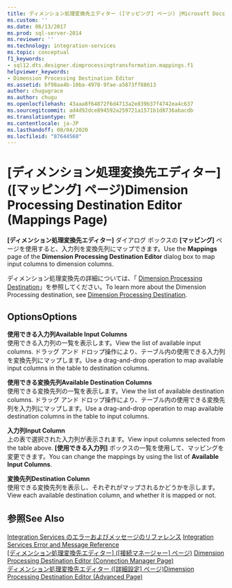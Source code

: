 ```yaml
---
title: ディメンション処理変換先エディター ([マッピング] ページ) |Microsoft Docs
ms.custom: ''
ms.date: 06/13/2017
ms.prod: sql-server-2014
ms.reviewer: ''
ms.technology: integration-services
ms.topic: conceptual
f1_keywords:
- sql12.dts.designer.dimprocessingtransformation.mappings.f1
helpviewer_keywords:
- Dimension Processing Destination Editor
ms.assetid: bf98aa4b-10ba-4978-9fae-a5873ff88613
author: chugugrace
ms.author: chugu
ms.openlocfilehash: 43aaa8f64872f6d4713a2e839b37f4742ea4c637
ms.sourcegitcommit: ad4d92dce894592a259721a1571b1d8736abacdb
ms.translationtype: MT
ms.contentlocale: ja-JP
ms.lasthandoff: 08/04/2020
ms.locfileid: "87644560"
---
```

# <a name="dimension-processing-destination-editor-mappings-page"></a><span data-ttu-id="54c68-102">[ディメンション処理変換先エディター] ([マッピング] ページ)</span><span class="sxs-lookup"><span data-stu-id="54c68-102">Dimension Processing Destination Editor (Mappings Page)</span></span>
  <span data-ttu-id="54c68-103">**[ディメンション処理変換先エディター]** ダイアログ ボックスの **[マッピング]** ページを使用すると、入力列を変換先列にマップできます。</span><span class="sxs-lookup"><span data-stu-id="54c68-103">Use the **Mappings** page of the **Dimension Processing Destination Editor** dialog box to map input columns to dimension columns.</span></span>  
  
 <span data-ttu-id="54c68-104">ディメンション処理変換先の詳細については、「 [Dimension Processing Destination](data-flow/dimension-processing-destination.md)」を参照してください。</span><span class="sxs-lookup"><span data-stu-id="54c68-104">To learn more about the Dimension Processing destination, see [Dimension Processing Destination](data-flow/dimension-processing-destination.md).</span></span>  
  
## <a name="options"></a><span data-ttu-id="54c68-105">Options</span><span class="sxs-lookup"><span data-stu-id="54c68-105">Options</span></span>  
 <span data-ttu-id="54c68-106">**使用できる入力列**</span><span class="sxs-lookup"><span data-stu-id="54c68-106">**Available Input Columns**</span></span>  
 <span data-ttu-id="54c68-107">使用できる入力列の一覧を表示します。</span><span class="sxs-lookup"><span data-stu-id="54c68-107">View the list of available input columns.</span></span> <span data-ttu-id="54c68-108">ドラッグ アンド ドロップ操作により、テーブル内の使用できる入力列を変換先列にマップします。</span><span class="sxs-lookup"><span data-stu-id="54c68-108">Use a drag-and-drop operation to map available input columns in the table to destination columns.</span></span>  
  
 <span data-ttu-id="54c68-109">**使用できる変換先列**</span><span class="sxs-lookup"><span data-stu-id="54c68-109">**Available Destination Columns**</span></span>  
 <span data-ttu-id="54c68-110">使用できる変換先列の一覧を表示します。</span><span class="sxs-lookup"><span data-stu-id="54c68-110">View the list of available destination columns.</span></span> <span data-ttu-id="54c68-111">ドラッグ アンド ドロップ操作により、テーブル内の使用できる変換先列を入力列にマップします。</span><span class="sxs-lookup"><span data-stu-id="54c68-111">Use a drag-and-drop operation to map available destination columns in the table to input columns.</span></span>  
  
 <span data-ttu-id="54c68-112">**入力列**</span><span class="sxs-lookup"><span data-stu-id="54c68-112">**Input Column**</span></span>  
 <span data-ttu-id="54c68-113">上の表で選択された入力列が表示されます。</span><span class="sxs-lookup"><span data-stu-id="54c68-113">View input columns selected from the table above.</span></span> <span data-ttu-id="54c68-114">**[使用できる入力列]** ボックスの一覧を使用して、マッピングを変更できます。</span><span class="sxs-lookup"><span data-stu-id="54c68-114">You can change the mappings by using the list of **Available Input Columns**.</span></span>  
  
 <span data-ttu-id="54c68-115">**変換先列**</span><span class="sxs-lookup"><span data-stu-id="54c68-115">**Destination Column**</span></span>  
 <span data-ttu-id="54c68-116">使用できる変換先列を表示し、それぞれがマップされるかどうかを示します。</span><span class="sxs-lookup"><span data-stu-id="54c68-116">View each available destination column, and whether it is mapped or not.</span></span>  
  
## <a name="see-also"></a><span data-ttu-id="54c68-117">参照</span><span class="sxs-lookup"><span data-stu-id="54c68-117">See Also</span></span>  
 <span data-ttu-id="54c68-118">[Integration Services のエラーおよびメッセージのリファレンス](../../2014/integration-services/integration-services-error-and-message-reference.md) </span><span class="sxs-lookup"><span data-stu-id="54c68-118">[Integration Services Error and Message Reference](../../2014/integration-services/integration-services-error-and-message-reference.md) </span></span>  
 <span data-ttu-id="54c68-119">[[ディメンション処理変換先エディター] &#40;[接続マネージャー] ページ&#41;](../../2014/integration-services/dimension-processing-destination-editor-connection-manager-page.md) </span><span class="sxs-lookup"><span data-stu-id="54c68-119">[Dimension Processing Destination Editor &#40;Connection Manager Page&#41;](../../2014/integration-services/dimension-processing-destination-editor-connection-manager-page.md) </span></span>  
 <span data-ttu-id="54c68-120">[ディメンション処理変換先エディター &#40;[詳細設定] ページ&#41;](../../2014/integration-services/dimension-processing-destination-editor-advanced-page.md)</span><span class="sxs-lookup"><span data-stu-id="54c68-120">[Dimension Processing Destination Editor &#40;Advanced Page&#41;](../../2014/integration-services/dimension-processing-destination-editor-advanced-page.md)</span></span>  
  
  
